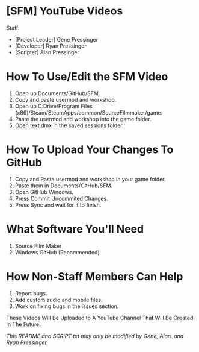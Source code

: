 [SFM] YouTube Videos 
===
Staff:
- [Project Leader] Gene Pressinger
- [Developer] Ryan Pressinger
- [Scripter] Alan Pressinger

How To Use/Edit the SFM Video
===
1. Open up Documents/GitHub/SFM.
2. Copy and paste usermod and workshop.
3. Open up C:Drive/Program Files (x86)/Steam/SteamApps/common/SourceFilmmaker/game.
4. Paste the usermod and workshop into the game folder.
5. Open text.dmx in the saved sessions folder.

How To Upload Your Changes To GitHub
===
1. Copy and Paste usermod and workshop in your game folder.
2. Paste them in Documents/GitHub/SFM.
3. Open GitHub Windows.
4. Press Commit Uncommited Changes.
5. Press Sync and wait for it to finish.

What Software You'll Need
===
1. Source Film Maker
2. Windows GitHub (Recommended)

How Non-Staff Members Can Help
===
1. Report bugs.
2. Add custom audio and mobile files.
3. Work on fixing bugs in the issues section.


These Videos Will Be Uploaded to A YouTube Channel That Will Be Created In The Future.

*This README and SCRIPT.txt may only be modified by Gene, Alan ,and Ryan Pressinger.*
